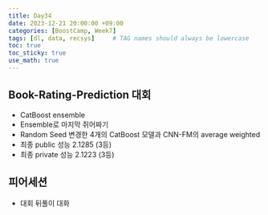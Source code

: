 ```yaml
---
title: Day34
date: 2023-12-21 20:00:00 +09:00
categories: [BoostCamp, Week7]
tags: [dl, data, recsys]     # TAG names should always be lowercase
toc: true
toc_sticky: true
use_math: true
---
```


## Book-Rating-Prediction 대회
- CatBoost ensemble
- Ensemble로 마지막 쥐어짜기
- Random Seed 변경한 4개의 CatBoost 모델과 CNN-FM의 average weighted
- 최종 public 성능 2.1285 (3등)
- 최종 private 성능 2.1223 (3등)

## 피어세션
- 대회 뒤풀이 대화